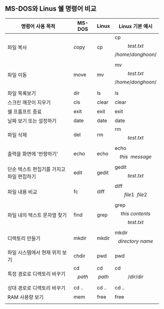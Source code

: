 ## MS-DOS와 Linus 쉘 명령어 비교

| 명령어 사용 목적                          | MS-DOS      | Linux         | Linux 기본 예시                          |
| ----------------------------------------- | ----------- | ------------- | ---------------------------------------- |
| 파일 복사                                 | copy        | cp            | cp $$test.txt$$ $$/home/donghoon/$$      |
| 파일 이동                                 | move        | mv            | mv $$test.txt$$ $$/home/donghoon/$$      |
| 파일 목록보기                             | dir         | ls            | ls                                       |
| 스크린 깨끗이 지우기                      | cls         | clear         | clear                                    |
| 쉘 프롬프트 종료                          | exit        | exit          | exit                                     |
| 날짜 보기 또는 설정하기                   | date        | date          | date                                     |
| 파일 삭제                                 | del         | rm            | rm $$test.txt$$                          |
| 출력을 화면에 '반향하기'                  | echo        | echo          | echo $$this\ \ message$$                 |
| 단순 텍스트 편집기를 가지고 파일 편집하기 | edit        | gedit         | gedit $$test.txt $$                      |
| 파일 내용 비교                            | fc          | diff          | diff $$file1\ \ file2$$                  |
| 파일 내의 텍스트 문자열 찾기              | find        | grep          | grep  $$this\ contents$$    $$test.txt$$ |
| 디렉토리 만들기                           | mkdir       | mkdir         | mkdir $$directory\ name$$                |
| 파일 시스템에서 현재 위치 보기            | chdir       | pwd           | pwd                                      |
| 특정 경로로 디렉토리 바꾸기               | cd $$path$$ | cd  $$path $$ | cd $$/dir/dir$$                          |
| 상대 경로로 디렉토리 바꾸기               | cd ..       | cd ..         | cd ..                                    |
| RAM 사용량 보기                           | mem         | free          | free                                     |
|                                           |             |               |                                          |

